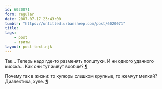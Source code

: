```yaml
---
id: 6020071
form: regular
date: 2007-07-17 23:43:00
tumblr: "https://untitled.urbansheep.com/post/6020071"
title:
tags:
    - post
    - твиты
layout: post-text.njk
---
```


<p>Так… Теперь надо где-то разменять полштуки. И ни одного удачного киоска… Как они тут живут вообще? <a href="http://twitter.com/urbansheep/statuses/154672512">¶</a></p>

<p>Почему так в жизни: то купюры слишком крупные, то жемчуг мелкий? Диалектика, хуле. <a href="http://twitter.com/urbansheep/statuses/154678002">¶</a></p>

